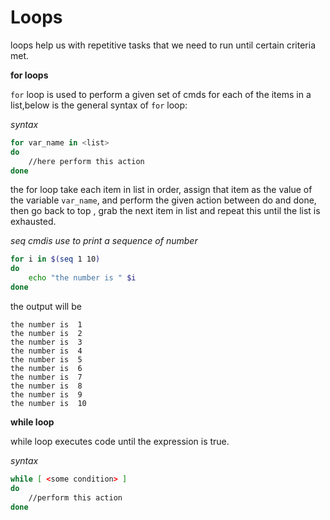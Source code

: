 # Loops

loops help us with repetitive tasks that we need to run until certain criteria met.

**for loops**

`for` loop is used to perform a given set of cmds for each of the items in a list,below is the general syntax of `for` loop:

*syntax*

```bash
for var_name in <list>
do
	//here perform this action
done
```
the for loop take each item in list in order, assign that item as the value of the variable `var_name`, and perform the given action between do and done, then go back to top , grab the next item in list and repeat this until the list is exhausted.


*seq cmdis use to print a sequence of number*

```bash
for i in $(seq 1 10)
do
	echo "the number is " $i
done
```
the output will be 
```
the number is  1
the number is  2
the number is  3
the number is  4
the number is  5
the number is  6
the number is  7
the number is  8
the number is  9
the number is  10
```

**while loop**

while loop executes code until the expression is true.

*syntax*
```bash
while [ <some condition> ]
do
	//perform this action
done
```

